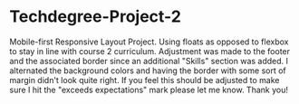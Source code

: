 # Techdegree-Project-2
 Mobile-first Responsive Layout Project. Using floats as opposed to flexbox to stay in line with course 2 curriculum. Adjustment was made to the footer and the associated border since an additional "Skills" section was added. I alternated the background colors and having the border with some sort of margin didn't look quite right. If you feel this should be adjusted to make sure I hit the "exceeds expectations" mark please let me know. Thank you!
